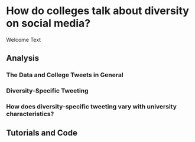 
# How do colleges talk about diversity on social media?

Welcome Text

## Analysis

### The Data and College Tweets in General

### Diversity-Specific Tweeting

### How does diversity-specific tweeting vary with university characteristics?

## Tutorials and Code

